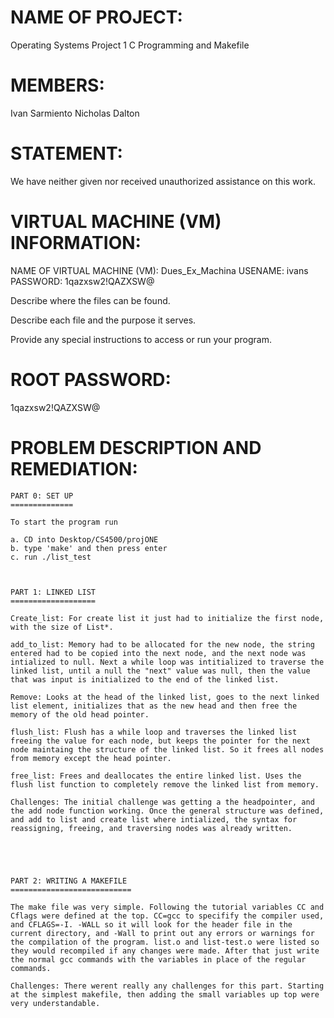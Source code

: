 NAME OF PROJECT:
================
Operating Systems Project 1
C Programming and Makefile

MEMBERS:
========
Ivan Sarmiento
Nicholas Dalton

STATEMENT:
==========
We have neither given nor received unauthorized assistance on this work.


VIRTUAL MACHINE (VM) INFORMATION:
=================================
NAME OF VIRTUAL MACHINE (VM): Dues_Ex_Machina
USENAME: ivans
PASSWORD: 1qazxsw2!QAZXSW@

Describe where the files can be found.

Describe each file and the purpose it serves. 

Provide any special instructions to access or run your program.


ROOT PASSWORD: 
==============
1qazxsw2!QAZXSW@

PROBLEM DESCRIPTION AND REMEDIATION:
====================================
	

	PART 0: SET UP
	==============

	To start the program run

	a. CD into Desktop/CS4500/projONE
	b. type 'make' and then press enter
	c. run ./list_test
	
	
	
	PART 1: LINKED LIST
	===================
	
	Create_list: For create list it just had to initialize the first node, with the size of List*. 

	add_to_list: Memory had to be allocated for the new node, the string entered had to be copied into the next node, and the next node was intialized to null. Next a while loop was intitialized to traverse the linked list, until a null the "next" value was null, then the value that was input is initialized to the end of the linked list. 

	Remove: Looks at the head of the linked list, goes to the next linked list element, initializes that as the new head and then free the memory of the old head pointer. 

	flush_list: Flush has a while loop and traverses the linked list freeing the value for each node, but keeps the pointer for the next node maintaing the structure of the linked list. So it frees all nodes from memory except the head pointer.

	free_list: Frees and deallocates the entire linked list. Uses the flush list function to completely remove the linked list from memory.

	Challenges: The initial challenge was getting a the headpointer, and the add node function working. Once the general structure was defined, and add to list and create list where intialized, the syntax for reassigning, freeing, and traversing nodes was already written.


	 


	PART 2: WRITING A MAKEFILE
	===========================

	The make file was very simple. Following the tutorial variables CC and Cflags were defined at the top. CC=gcc to specifify the compiler used, and CFLAGS=-I. -WALL so it will look for the header file in the current directory, and -Wall to print out any errors or warnings for the compilation of the program. list.o and list-test.o were listed so they would recompiled if any changes were made. After that just write the normal gcc commands with the variables in place of the regular commands.

	Challenges: There werent really any challenges for this part. Starting at the simplest makefile, then adding the small variables up top were very understandable.

